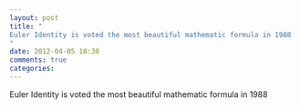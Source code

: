 ```yaml
---
layout: post
title: "
Euler Identity is voted the most beautiful mathematic formula in 1988
"
date: 2012-04-05 18:30
comments: true
categories: 
---
```


Euler Identity is voted the most beautiful mathematic formula in 1988


